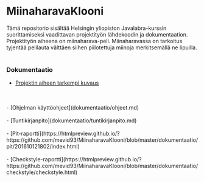 ﻿# MiinaharavaKlooni
 
Tämä repositorio sisältää Helsingin yliopiston Javalabra-kurssin suorittamiseksi vaadittavan projektityön lähdekoodin ja dokumentaation. Projektityön aiheena on miinaharava-peli. Miinaharavassa on tarkoitus tyjentää pelilauta välttäen siihen piilotettuja miinoja merkitsemällä ne lipuilla. 
<br />
<br />

### Dokumentaatio
- [Projektin aiheen tarkempi kuvaus](dokumentaatio/aiheenKuvausJaRakenne.md)
<br />
<br />
- [Ohjelman käyttöohjeet](dokumentaatio/ohjeet.md)
<br />
<br />
- [Tuntikirjanpito](dokumentaatio/tuntikirjanpito.md)
<br />
<br />
- [Pit-raportti](https://htmlpreview.github.io/?https://github.com/mevid93/MiinaharavaKlooni/blob/master/dokumentaatio/pit/201610121802/index.html)
<br />
<br />
- [Checkstyle-raportti](https://htmlpreview.github.io/?https://github.com/mevid93/MiinaharavaKlooni/blob/master/dokumentaatio/checkstyle/checkstyle.html)
